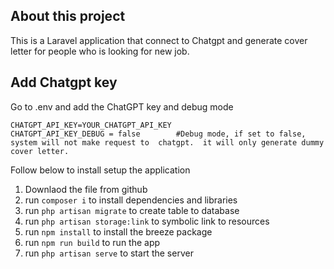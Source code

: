 ## About this project
This is a Laravel application that connect to Chatgpt and generate cover letter for people who is looking for new job.

## Add Chatgpt key
Go to .env and add the ChatGPT key and debug mode
```
CHATGPT_API_KEY=YOUR_CHATGPT_API_KEY
CHATGPT_API_KEY_DEBUG = false        #Debug mode, if set to false,  system will not make request to  chatgpt.  it will only generate dummy cover letter.
```


Follow below to install setup the application
1.  Downlaod the file from github
2.  run ```composer i``` to install dependencies  and libraries
3.  run ```php artisan migrate``` to create table to database
4.  run ```php artisan storage:link``` to symbolic link to resources
5.  run ```npm install``` to install the breeze package
6.  run ```npm run build``` to run the app
7.  run ```php artisan serve``` to start the server
